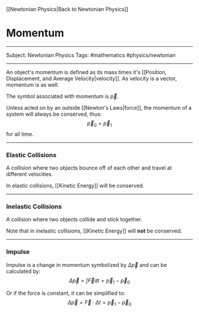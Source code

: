[[Newtonian Physics|Back to Newtonian Physics]]
# Momentum

---

Subject: Newtonian Physics
Tags: #mathematics #physics/newtonian 

---

An object's momentum is defined as its mass times it's [[Position, Displacement, and Average Velocity|velocity]].
As velocity is a vector, momentum is as well. 

The symbol associated with momentum is $\vec p$.

Unless acted on by an outside [[Newton's Laws|force]], the momentum of a system will always be conserved, thus:
$$\vec p_0 = \vec p_1$$
for all time.

---

### Elastic Collisions

A collision where two objects bounce off of each other and travel at different velocities.

In elastic collisions, [[Kinetic Energy]] will be conserved.

---

### Inelastic Collisions

A collision where two objects collide and stick together.

Note that in inelastic collisions, [[Kinetic Energy]] will **not** be conserved.

---

### Impulse

Impulse is a change in momentum symbolized by $\Delta \vec p$ and can be calculated by:
$$
\Delta \vec p = \int \vec Fdt = \vec p_1 - \vec p_0
$$

Or if the force is constant, it can be simplified to:
$$
\Delta \vec p = \vec F \cdot \Delta t = \vec p_1 - \vec p_0
$$